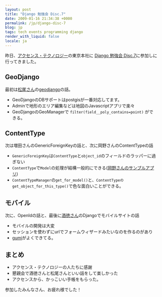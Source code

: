 ```yaml
---
layout: post
title: "Django 勉強会 Disc.7"
date: 2009-01-16 21:34:38 +0000
permalink: /jp/django-disc-7
blog: jp
tags: tech events programming django
render_with_liquid: false
locale: ja
---
```


昨日、[アクセンス・テクノロジー](http://accense.com/)の東京本社に [Django
勉強会 Disc.7](http://djangoproject.jp/etude/7/)に参加しに行ってきました。

## GeoDjango

最初は[松尾さん](https://x.com/tmatsuo)の[geodjango](http://geodjango.org/)の話。

- GeoDjangoのDBサポートはpostgisが一番対応してます。
- Adminで地形のエリア編集などは地図のJavascriptアプリで楽々
- GeoDjangoのGeoManagerで `filter(field__poly_contains=point)` ができる。

## ContentType

次は増田さんのGenericForeignKeyの話と、次に岡野さんのContentTypeの話

- `GenericForeignKey`は`ContentType`と`object_id`のフィールドのラッパーに過ぎない
- `ContentType`で`Model`の処理が結構一般的にできる([岡野さんのサンプルアプリ](http://bitbucket.org/tokibito/sample_nullpobug/src/tip/django/ct_sample/))
- `ContentTypeManager`の`get_for_model()`と、`ContentTypeのget_object_for_this_type()`で色な面白いことができる。

## モバイル

次に、OpenIdの話と、最後に[酒徳さん](http://d.hatena.ne.jp/perezvon/)のDjangoでモバイルサイトの話

- モバイルの開発は大変
- セッションを使わずにurlでフォームウィザードみたいなのを作るのがあり
- [gumi](http://gu3.jp/)がよくできてる。

## まとめ

- アクセンス・テクノロジーの人たちに感謝
- 懇親会で酒徳さんと松尾さんといい話をして楽しかった
- アクセンスから、かっこいい手帳をもらった。

参加したみんなさん、お疲れ様でした！
